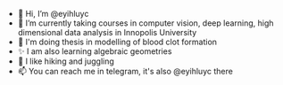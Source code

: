 - 👋 Hi, I’m @eyihluyc
- 🌱 I’m currently taking courses in computer vision, deep learning, high dimensional data analysis in Innopolis University
- 💞️ I'm doing thesis in modelling of blood clot formation
- ✨ I am also learning algebraic geometries
- 🌠 I like hiking and juggling
- 📫 You can reach me in telegram, it's also @eyihluyc there


<!---
eyihluyc/eyihluyc is a ✨ special ✨ repository because its `README.md` (this file) appears on your GitHub profile.
You can click the Preview link to take a look at your changes.
--->
